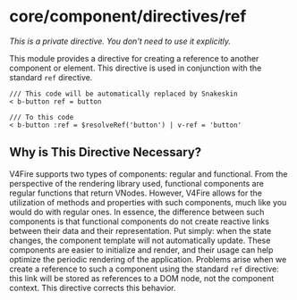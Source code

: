 # core/component/directives/ref

_This is a private directive. You don't need to use it explicitly._

This module provides a directive for creating a reference to another component or element.
This directive is used in conjunction with the standard `ref` directive.

```
/// This code will be automatically replaced by Snakeskin
< b-button ref = button

/// To this code
< b-button :ref = $resolveRef('button') | v-ref = 'button'
```

## Why is This Directive Necessary?

V4Fire supports two types of components: regular and functional.
From the perspective of the rendering library used, functional components are regular functions that return VNodes.
However, V4Fire allows for the utilization of methods and properties with such components,
much like you would do with regular ones.
In essence, the difference between such components is that functional components do not create reactive links
between their data and their representation.
Put simply: when the state changes, the component template will not automatically update.
These components are easier to initialize and render,
and their usage can help optimize the periodic rendering of the application.
Problems arise when we create a reference to such a component using the standard `ref` directive:
this link will be stored as references to a DOM node, not the component context.
This directive corrects this behavior.
